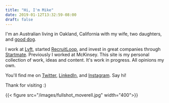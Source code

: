 ```yaml
---
title: "Hi, I'm Mike"
date: 2019-01-12T13:32:59-08:00
draft: false
---
```

I'm an Australian living in Oakland, California with my wife, two daughters, and <a href="https://www.instagram.com/p/Bs1lxcUn9jTGzlR-lZ0sSU3KbXZLjUYTb3i7nw0/" target="_blank">good dog</a>.

I work at [Lyft][1], started [RecruitLoop][2], and invest in great companies through [Startmate](http://startmate.com.au). Previously I worked at McKinsey. This site is my personal collection of work, ideas and content. It's work in progress. All opinions my own.

  [1]:  "http://lyft.com"
  [2]:  "http://recruitloop.com"

You'll find me on [Twitter](http://twitter.com/mboverell), [LinkedIn](http://linkedin.com/in/michaeloverell), and [Instagram](http://instagram.com/mboverell). Say hi!

Thank for visiting :)

{{< figure src="/images/fullshot_moverell.jpg" width="400">}}
